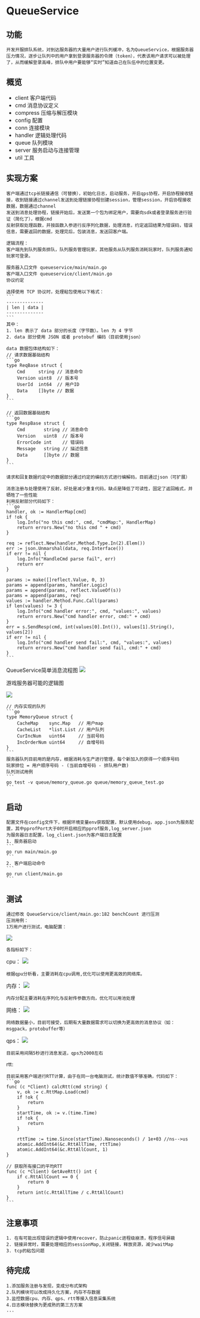 # QueueService

## 功能
    开发开服排队系统，对到达服务器的大量用户进行队列缓冲，名为QueueService，根据服务器压力情况，逐步让队列中的用户拿到登录服务器的令牌（token），代表该用户请求可以被处理了，从而缓解登录高峰，排队中用户要能够“实时”知道自己在队伍中的位置变更。

## 概览
* client 客户端代码
* cmd 消息协议定义
* compress 压缩与解压模块
* config 配置
* conn 连接模块
* handler 逻辑处理代码
* queue 队列模块
* server 服务启动与连接管理
* util 工具

## 实现方案
    客户端通过tcp长链接通信（可替换），初始化日志，启动服务，开启qps协程，开启协程接收链接，收到链接通过channel发送到处理链接协程创建session，管理session，开启协程接收数据，数据通过channel
    发送到消息处理协程，链接开始后，发送第一个包为绑定用户，需要向sdk或者登录服务进行验证（简化了），根据cmd
    反射获取处理函数，并按函数入参进行反序列化数据，处理消息，约定返回结果为错误码，错误信息，需要返回的数据，处理完后，包装消息，发送回客户端。
    
    逻辑流程：
    客户端先到队列服务排队，队列服务管理玩家，其他服务从队列服务消耗玩家时，队列服务通知玩家可登录。
    
    服务器入口文件 queueservice/main/main.go
    客户端入口文件 queueservice/client/main.go
    协议约定
    
    选择使用 TCP 协议时，处理粘包使用以下格式：
    ```
    --------------
    | len | data |
    --------------
    ```
    其中：
    1. len 表示了 data 部分的长度（字节数）。len 为 4 字节
    2. data 部分使用 JSON 或者 protobuf 编码（目前使用json）

    data 数据包体结构如下：
    // 请求数据基础结构
    ```go
    type ReqBase struct {
        Cmd     string // 消息命令
        Version uint8  // 版本号
        UserId  int64  // 用户ID
        Data    []byte // 数据
    }
    ```
    
    // 返回数据基础结构
    ```go
    type RespBase struct {
        Cmd       string // 消息命令
        Version   uint8  // 版本号
        ErrorCode int    // 错误码
        Message   string // 描述信息
        Data      []byte // 数据
    }
    ```
    
    请求和回复数据约定中的数据部分通过约定的编码方式进行编解码，目前通过json（可扩展）
	
	消息注册与处理使用了反射，好处是减少重复代码，缺点是降低了可读性，固定了返回格式，并牺牲了一些性能
	利用反射部分代码如下：
    ```go
	handler, ok := HandlerMap[cmd]
    if !ok {
        log.Info("no this cmd:", cmd, "cmdMap:", HandlerMap)
        return errors.New("no this cmd " + cmd)
    }

    req := reflect.New(handler.Method.Type.In(2).Elem())
    err := json.Unmarshal(data, req.Interface())
    if err != nil {
        log.Info("HandleCmd parse fail", err)
        return err
    }

    params := make([]reflect.Value, 0, 3)
    params = append(params, handler.Logic)
    params = append(params, reflect.ValueOf(s))
    params = append(params, req)
    values := handler.Method.Func.Call(params)
    if len(values) != 3 {
        log.Info("cmd handler error:", cmd, "values:", values)
        return errors.New("cmd handler error, cmd:" + cmd)
    }
    err = s.SendResp(cmd, int(values[0].Int()), values[1].String(), values[2])
    if err != nil {
        log.Info("cmd handler send fail:", cmd, "values:", values)
        return errors.New("cmd handler send fail, cmd:" + cmd)
    }
    ```
	
QueueService简单消息流程图
![](images/frame_server.png)

游戏服务器可能的逻辑图

![](images/frame_game.png)

    // 内存实现的队列
    ```go
    type MemoryQueue struct {
        CacheMap    sync.Map   // 用户map
        CacheList   *list.List // 用户队列
        CurIncNum   uint64     // 当前号码
        IncOrderNum uint64     // 自增号码
    }
    ```
    服务器队列目前用的是内存，根据消耗与生产进行管理，每个新加入的获得一个顺序号码
    玩家排位 = 用户顺序号码 - (当前自增号码 - 排队用户数)
    队列测试用例
    ```
    go test -v queue/memory_queue.go queue/memory_queue_test.go
    ```

## 启动
    配置文件在config文件下，根据环境变量env获取配置，默认使用debug，app.json为服务配置，其中pprofPort大于0时开启相应的pprof服务,log_server.json
    为服务器日志配置，log_client.json为客户端日志配置
    1. 服务器启动
    ```
    go run main/main.go
    ```
    2. 客户端启动命令
    ```
    go run client/main.go
    ```
	
## 测试
	通过修改 QueueService/client/main.go:182 benchCount 进行压测
	压测用例：
	1万用户进行测试，电脑配置：
![](images/computer.jpg)
    
    各指标如下：
cpu：
![](images/cpu_pprof.jpeg)
 
    根据qpu分析看，主要消耗在cpu调用,优化可以使用更高效的网络库。

内存：
![](images/memory_pprof.jpeg)

    内存分配主要消耗在序列化与反射传参数方向，优化可以用池处理
网络：
![](images/network.jpeg)

    网络数据量小，目前可接受，后期有大量数据需求可以切换为更高效的消息协议（如：msgpack，protobuffer等）
qps：
![](images/qps.jpeg)
    
    目前采用间隔5秒进行消息发送，qps为2000左右
rtt:

    目前采用客户端进行RTT计算，由于在同一台电脑测试，统计数值不够准确，代码如下：
    ```go
    func (c *Client) calcRtt(cmd string) {
        v, ok := c.RttMap.Load(cmd)
        if !ok {
            return
        }
        startTime, ok := v.(time.Time)
        if !ok {
            return
        }
    
        rttTime := time.Since(startTime).Nanoseconds() / 1e+03 //ns-->us
        atomic.AddInt64(&c.RttAllTime, rttTime)
        atomic.AddInt64(&c.RttAllCount, 1)
    }
    
    // 获取所有接口的平均RTT
    func (c *Client) GetAveRtt() int {
        if c.RttAllCount == 0 {
            return 0
        }
        return int(c.RttAllTime / c.RttAllCount)
    }
    ```

## 注意事项
    1. 在有可能出现错误的逻辑中使用recover，防止panic进程级崩溃，程序信号屏蔽
    2. 链接异常时，需要处理相应的sessionMap,关闭链接，释放资源，减少waitMap
    3. tcp的粘包问题

## 待完成
	1.添加服务注册与发现，变成分布式架构
	2.队列模块可以改成持久化方案，内存不存数据
	3.监控数据cpu、内存、qps、rtt等接入信息采集系统
	4.日志模块替换为更成熟的第三方方案
	...

	
